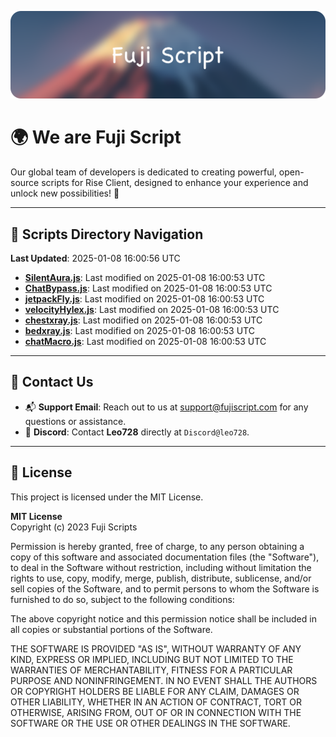 ![Banner](.github/b.webp)

# 🌍 **We are Fuji Script**

Our global team of developers is dedicated to creating powerful, open-source scripts for Rise Client, designed to enhance your experience and unlock new possibilities! 🌟

---
<!-- SCRIPTS_NAVIGATION_START -->
## 📂 **Scripts Directory Navigation**

**Last Updated**: 2025-01-08 16:00:56 UTC

- **[SilentAura.js](scripts/SilentAura.js)**: Last modified on 2025-01-08 16:00:53 UTC
- **[ChatBypass.js](scripts/ChatBypass.js)**: Last modified on 2025-01-08 16:00:53 UTC
- **[jetpackFly.js](scripts/jetpackFly.js)**: Last modified on 2025-01-08 16:00:53 UTC
- **[velocityHylex.js](scripts/velocityHylex.js)**: Last modified on 2025-01-08 16:00:53 UTC
- **[chestxray.js](scripts/chestxray.js)**: Last modified on 2025-01-08 16:00:53 UTC
- **[bedxray.js](scripts/bedxray.js)**: Last modified on 2025-01-08 16:00:53 UTC
- **[chatMacro.js](scripts/chatMacro.js)**: Last modified on 2025-01-08 16:00:53 UTC

<!-- SCRIPTS_NAVIGATION_END -->

---

## 💬 **Contact Us**  
- 📬 **Support Email**: Reach out to us at [support@fujiscript.com](mailto:support@fujiscript.com) for any questions or assistance.  
- 💬 **Discord**: Contact **Leo728** directly at `Discord@leo728`.

---

## 📜 **License**

This project is licensed under the MIT License.  

**MIT License**  
Copyright (c) 2023 Fuji Scripts  

Permission is hereby granted, free of charge, to any person obtaining a copy of this software and associated documentation files (the "Software"), to deal in the Software without restriction, including without limitation the rights to use, copy, modify, merge, publish, distribute, sublicense, and/or sell copies of the Software, and to permit persons to whom the Software is furnished to do so, subject to the following conditions:  

The above copyright notice and this permission notice shall be included in all copies or substantial portions of the Software.  

THE SOFTWARE IS PROVIDED "AS IS", WITHOUT WARRANTY OF ANY KIND, EXPRESS OR IMPLIED, INCLUDING BUT NOT LIMITED TO THE WARRANTIES OF MERCHANTABILITY, FITNESS FOR A PARTICULAR PURPOSE AND NONINFRINGEMENT. IN NO EVENT SHALL THE AUTHORS OR COPYRIGHT HOLDERS BE LIABLE FOR ANY CLAIM, DAMAGES OR OTHER LIABILITY, WHETHER IN AN ACTION OF CONTRACT, TORT OR OTHERWISE, ARISING FROM, OUT OF OR IN CONNECTION WITH THE SOFTWARE OR THE USE OR OTHER DEALINGS IN THE SOFTWARE.  

